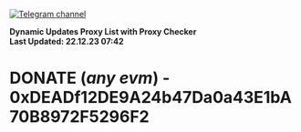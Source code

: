 [![Telegram channel](https://img.shields.io/endpoint?url=https://runkit.io/damiankrawczyk/telegram-badge/branches/master?url=https://t.me/n4z4v0d)](https://t.me/n4z4v0d) 

**Dynamic Updates Proxy List with Proxy Checker**  
**Last Updated: 22.12.23 07:42**

# DONATE (_any evm_) - 0xDEADf12DE9A24b47Da0a43E1bA70B8972F5296F2
